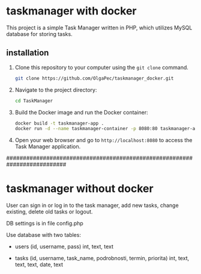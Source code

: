 # taskmanager with docker
This project is a simple Task Manager written in PHP, which utilizes MySQL database for storing tasks.

## installation
1. Clone this repository to your computer using the `git clone` command.
    ```bash
    git clone https://github.com/OlgaPec/taskmanager_docker.git
    ```

2. Navigate to the project directory:
    ```bash
    cd TaskManager
    ```

3. Build the Docker image and run the Docker container:
    ```bash
    docker build -t taskmanager-app .
    docker run -d --name taskmanager-container -p 8080:80 taskmanager-app
    ```

4. Open your web browser and go to `http://localhost:8080` to access the Task Manager application.

##########################################################################

# taskmanager without docker
User can sign in or log in to the task manager, add new tasks, change existing, delete old tasks or logout. 

DB settings is in file config.php

Use database with two tables:

- users (id, username, pass)
        int, text, text

- tasks (id, username, task_name, podrobnosti, termin, priorita)
        int, text, text, text, date, text



